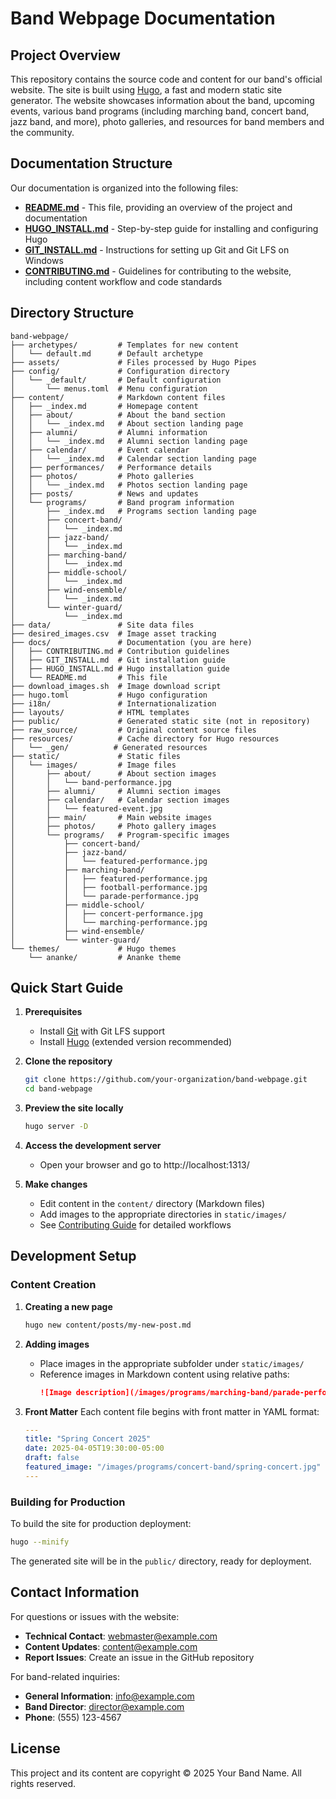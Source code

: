 # Band Webpage Documentation

## Project Overview

This repository contains the source code and content for our band's official website. The site is built using [Hugo](https://gohugo.io/), a fast and modern static site generator. The website showcases information about the band, upcoming events, various band programs (including marching band, concert band, jazz band, and more), photo galleries, and resources for band members and the community.

## Documentation Structure

Our documentation is organized into the following files:

- **[README.md](README.md)** - This file, providing an overview of the project and documentation
- **[HUGO_INSTALL.md](HUGO_INSTALL.md)** - Step-by-step guide for installing and configuring Hugo
- **[GIT_INSTALL.md](GIT_INSTALL.md)** - Instructions for setting up Git and Git LFS on Windows
- **[CONTRIBUTING.md](CONTRIBUTING.md)** - Guidelines for contributing to the website, including content workflow and code standards

## Directory Structure

```
band-webpage/
├── archetypes/         # Templates for new content
│   └── default.md      # Default archetype
├── assets/             # Files processed by Hugo Pipes
├── config/             # Configuration directory
│   └── _default/       # Default configuration
│       └── menus.toml  # Menu configuration
├── content/            # Markdown content files
│   ├── _index.md       # Homepage content
│   ├── about/          # About the band section
│   │   └── _index.md   # About section landing page
│   ├── alumni/         # Alumni information
│   │   └── _index.md   # Alumni section landing page
│   ├── calendar/       # Event calendar
│   │   └── _index.md   # Calendar section landing page
│   ├── performances/   # Performance details
│   ├── photos/         # Photo galleries
│   │   └── _index.md   # Photos section landing page
│   ├── posts/          # News and updates
│   └── programs/       # Band program information
│       ├── _index.md   # Programs section landing page
│       ├── concert-band/
│       │   └── _index.md
│       ├── jazz-band/
│       │   └── _index.md
│       ├── marching-band/
│       │   └── _index.md
│       ├── middle-school/
│       │   └── _index.md
│       ├── wind-ensemble/
│       │   └── _index.md
│       └── winter-guard/
│           └── _index.md
├── data/               # Site data files
├── desired_images.csv  # Image asset tracking
├── docs/               # Documentation (you are here)
│   ├── CONTRIBUTING.md # Contribution guidelines
│   ├── GIT_INSTALL.md  # Git installation guide
│   ├── HUGO_INSTALL.md # Hugo installation guide
│   └── README.md       # This file
├── download_images.sh  # Image download script
├── hugo.toml           # Hugo configuration
├── i18n/               # Internationalization
├── layouts/            # HTML templates
├── public/             # Generated static site (not in repository)
├── raw_source/         # Original content source files
├── resources/          # Cache directory for Hugo resources
│   └── _gen/          # Generated resources
├── static/             # Static files
│   └── images/         # Image files
│       ├── about/      # About section images
│       │   └── band-performance.jpg
│       ├── alumni/     # Alumni section images
│       ├── calendar/   # Calendar section images
│       │   └── featured-event.jpg
│       ├── main/       # Main website images
│       ├── photos/     # Photo gallery images
│       └── programs/   # Program-specific images
│           ├── concert-band/
│           ├── jazz-band/
│           │   └── featured-performance.jpg
│           ├── marching-band/
│           │   ├── featured-performance.jpg
│           │   ├── football-performance.jpg
│           │   └── parade-performance.jpg
│           ├── middle-school/
│           │   ├── concert-performance.jpg
│           │   └── marching-performance.jpg
│           ├── wind-ensemble/
│           └── winter-guard/
└── themes/             # Hugo themes
    └── ananke/         # Ananke theme
```

## Quick Start Guide

1. **Prerequisites**
   - Install [Git](GIT_INSTALL.md) with Git LFS support
   - Install [Hugo](HUGO_INSTALL.md) (extended version recommended)

2. **Clone the repository**
   ```bash
   git clone https://github.com/your-organization/band-webpage.git
   cd band-webpage
   ```

3. **Preview the site locally**
   ```bash
   hugo server -D
   ```
   
4. **Access the development server**
   - Open your browser and go to http://localhost:1313/

5. **Make changes**
   - Edit content in the `content/` directory (Markdown files)
   - Add images to the appropriate directories in `static/images/`
   - See [Contributing Guide](CONTRIBUTING.md) for detailed workflows

## Development Setup

### Content Creation

1. **Creating a new page**
   ```bash
   hugo new content/posts/my-new-post.md
   ```

2. **Adding images**
   - Place images in the appropriate subfolder under `static/images/`
   - Reference images in Markdown content using relative paths:
     ```markdown
     ![Image description](/images/programs/marching-band/parade-performance.jpg)
     ```

3. **Front Matter**
   Each content file begins with front matter in YAML format:
   ```yaml
   ---
   title: "Spring Concert 2025"
   date: 2025-04-05T19:30:00-05:00
   draft: false
   featured_image: "/images/programs/concert-band/spring-concert.jpg"
   ---
   ```

### Building for Production

To build the site for production deployment:

```bash
hugo --minify
```

The generated site will be in the `public/` directory, ready for deployment.

## Contact Information

For questions or issues with the website:
- **Technical Contact**: [webmaster@example.com](mailto:webmaster@example.com)
- **Content Updates**: [content@example.com](mailto:content@example.com)
- **Report Issues**: Create an issue in the GitHub repository

For band-related inquiries:
- **General Information**: [info@example.com](mailto:info@example.com)
- **Band Director**: [director@example.com](mailto:director@example.com)
- **Phone**: (555) 123-4567

## License

This project and its content are copyright © 2025 Your Band Name. All rights reserved.
